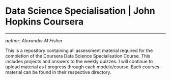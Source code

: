# Data Science Specialisation | John Hopkins Coursera
<hr/>

*author: Alexander M Fisher*

This is a repository containing all assessment material required for the completion of the Coursera Data Science Specialisation Course. This includes projects and answers to the weekly quizzes. I will continue to upload material as I progress through each module/course. Each courses material can be found in their respective directory.  



